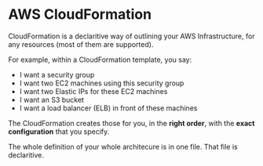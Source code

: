 # AWS CloudFormation

CloudFormation is a declaritive way of outlining your AWS Infrastructure, for any resources (most of them are supported).

For example, within a CloudFormation template, you say:

- I want a security group
- I want two EC2 machines using this security group
- I want two Elastic IPs for these EC2 machines
- I want an S3 bucket
- I want a load balancer (ELB) in front of these machines

The CloudFormation creates those for you, in the __right order__, with the __exact configuration__ that you specify.

The whole definition of your whole architecure is in one file. That file is declaritive.
